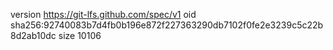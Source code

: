 version https://git-lfs.github.com/spec/v1
oid sha256:92740083b7d4fb0b196e872f227363290db7102f0fe2e3239c5c22b8d2ab10dc
size 10106
